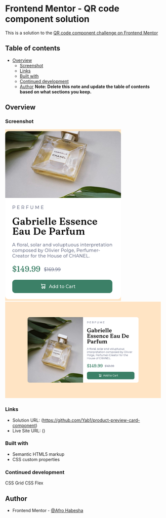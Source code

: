 # Frontend Mentor - QR code component solution

This is a solution to the [QR code component challenge on Frontend Mentor](https://www.frontendmentor.io/challenges/qr-code-component-iux_sIO_H)

## Table of contents

- [Overview](#overview)
  - [Screenshot](#screenshot)
  - [Links](#links)
  - [Built with](#built-with)
  - [Continued development](#continued-development)
  - [Author](#author)
    **Note: Delete this note and update the table of contents based on what sections you keep.**

## Overview

### Screenshot

![Desktop-design](desktop-design.png)
![Desktop-design](mobile-design.png)

### Links

- Solution URL: (https://github.com/Yab1/product-preview-card-component)
- Live Site URL: ()

### Built with

- Semantic HTML5 markup
- CSS custom properties

### Continued development

CSS Grid
CSS Flex

## Author

- Frontend Mentor - [@Afro Habesha](https://www.frontendmentor.io/profile/AfroHabesha)
